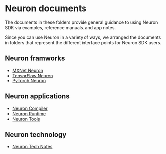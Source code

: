 # Neuron documents 

The documents in these folders provide general guidance to using Neuron SDK via examples, reference manuals, and app notes. 

Since you can use Neuron in a variety of ways, we arranged the documents in folders that represent the different interface points for Neuron SDK users.

## Neuron framworks 
* [MXNet Neuron](./mxnet-neuron/readme.md)
* [TensorFlow Neuron](./tensorflow-neuron/readme.md)
* [PyTorch Neuron](./pytorch-neuron/README.md)

## Neuron applications 
* [Neuron Compiler](./neuron-cc/readme.md)
* [Neuron Runtime](./neuron-runtime/README.md)
* [Neuron Tools](./neuron-tools/Readme.md)

## Neuron technology
* [Neuron Tech Notes](./technotes/README.md)
